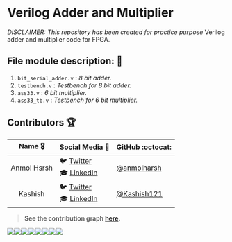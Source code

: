 # Verilog Adder and Multiplier
_DISCLAIMER: This repository has been created for practice purpose_
Verilog adder and multiplier code for FPGA.

## File module description: :bookmark_tabs:
1. `bit_serial_adder.v` : *8 bit adder.*
2. `testbench.v` : *Testbench for 8 bit adder.*
3. `ass33.v` : *6 bit multiplier.*
4. `ass33_tb.v` : *Testbench for 6 bit multiplier.*

## Contributors :trophy:

|      Name :medal_military:    |     Social Media :wave:    | GitHub :octocat: |
|:-------------:|:-------------------|------------------|
| Anmol Hsrsh | :bird: [Twitter](https://twitter.com/anmolharsh) <br>:mortar_board: [LinkedIn](https://www.linkedin.com/in/anmolharsh/) | [@anmolharsh](https://github.com/anmolharsh/)  |
| Kashish       | :bird: [Twitter](https://twitter.com/Kashish_121) <br>:mortar_board: [LinkedIn](https://www.linkedin.com/in/kashish121/) | [@Kashish121](https://github.com/Kashish121/)      |

> **See the contribution graph [here](https://github.com/anmolharsh/Just_HacktoberFest/graphs/contributors).**

[![](https://sourcerer.io/fame/Kashish121/anmolharsh/Just_HacktoberFest/images/0)](https://sourcerer.io/fame/Kashish121/anmolharsh/Just_HacktoberFest/links/0)[![](https://sourcerer.io/fame/Kashish121/anmolharsh/Just_HacktoberFest/images/1)](https://sourcerer.io/fame/Kashish121/anmolharsh/Just_HacktoberFest/links/1)[![](https://sourcerer.io/fame/Kashish121/anmolharsh/Just_HacktoberFest/images/2)](https://sourcerer.io/fame/Kashish121/anmolharsh/Just_HacktoberFest/links/2)[![](https://sourcerer.io/fame/Kashish121/anmolharsh/Just_HacktoberFest/images/3)](https://sourcerer.io/fame/Kashish121/anmolharsh/Just_HacktoberFest/links/3)[![](https://sourcerer.io/fame/Kashish121/anmolharsh/Just_HacktoberFest/images/4)](https://sourcerer.io/fame/Kashish121/anmolharsh/Just_HacktoberFest/links/4)[![](https://sourcerer.io/fame/Kashish121/anmolharsh/Just_HacktoberFest/images/5)](https://sourcerer.io/fame/Kashish121/anmolharsh/Just_HacktoberFest/links/5)[![](https://sourcerer.io/fame/Kashish121/anmolharsh/Just_HacktoberFest/images/6)](https://sourcerer.io/fame/Kashish121/anmolharsh/Just_HacktoberFest/links/6)[![](https://sourcerer.io/fame/Kashish121/anmolharsh/Just_HacktoberFest/images/7)](https://sourcerer.io/fame/Kashish121/anmolharsh/Just_HacktoberFest/links/7)
